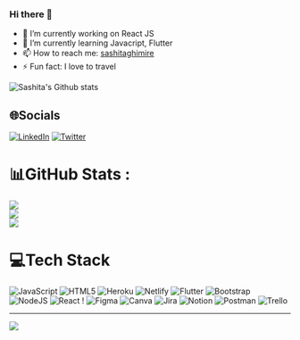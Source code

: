 ### Hi there 👋

- 🔭 I’m currently working on React JS
- 🌱 I’m currently learning Javacript, Flutter
- 📫 How to reach me: [sashitaghimire](https://sashitaghimire.netlify.app/)
- ⚡ Fun fact: I love to travel

![Sashita's Github stats](https://github-readme-stats.vercel.app/api?username=sashitaghimire&show_icons=true&count_private=true&theme=radical)

## 🌐Socials
[![LinkedIn](https://img.shields.io/badge/LinkedIn-%230077B5.svg?logo=linkedin&logoColor=white)](https://www.linkedin.com/in/sashita-ghimire/) [![Twitter](https://img.shields.io/badge/Twitter-%231DA1F2.svg?logo=Twitter&logoColor=white)]((https://twitter.com/sashita_ghimire)) 


# 📊GitHub Stats :
![](https://github-readme-stats.vercel.app/api?username=sashitaghimire&theme=dark&hide_border=false&include_all_commits=false&count_private=true)<br/>
![](https://github-readme-streak-stats.herokuapp.com/?user=sashitaghimire&theme=dark&hide_border=false)<br/>
![](https://github-readme-stats.vercel.app/api/top-langs/?username=sashitaghimire&theme=dark&hide_border=false&include_all_commits=false&count_private=true&layout=compact)

<!-- ## 🏆GitHub Trophies
![](https://github-profile-trophy.vercel.app/?username=sashitaghimire&theme=flat&no-frame=false&no-bg=true&margin-w=4) -->

# 💻Tech Stack
 ![JavaScript](https://img.shields.io/badge/javascript-%23323330.svg?style=for-the-badge&logo=javascript&logoColor=%23F7DF1E) ![HTML5](https://img.shields.io/badge/html5-%23E34F26.svg?style=for-the-badge&logo=html5&logoColor=white) ![Heroku](https://img.shields.io/badge/heroku-%23430098.svg?style=for-the-badge&logo=heroku&logoColor=white) ![Netlify](https://img.shields.io/badge/netlify-%23000000.svg?style=for-the-badge&logo=netlify&logoColor=#00C7B7) ![Flutter](https://img.shields.io/badge/Flutter-%2302569B.svg?style=for-the-badge&logo=Flutter&logoColor=white) ![Bootstrap](https://img.shields.io/badge/bootstrap-%23563D7C.svg?style=for-the-badge&logo=bootstrap&logoColor=white) ![NodeJS](https://img.shields.io/badge/node.js-6DA55F?style=for-the-badge&logo=node.js&logoColor=white) ![React](https://img.shields.io/badge/react-%2320232a.svg?style=for-the-badge&logo=react&logoColor=%2361DAFB) !  	![Figma](https://img.shields.io/badge/figma-%23F24E1E.svg?style=for-the-badge&logo=figma&logoColor=white) ![Canva](https://img.shields.io/badge/Canva-%2300C4CC.svg?style=for-the-badge&logo=Canva&logoColor=white) ![Jira](https://img.shields.io/badge/jira-%230A0FFF.svg?style=for-the-badge&logo=jira&logoColor=white) ![Notion](https://img.shields.io/badge/Notion-%23000000.svg?style=for-the-badge&logo=notion&logoColor=white) ![Postman](https://img.shields.io/badge/Postman-FF6C37?style=for-the-badge&logo=postman&logoColor=white) ![Trello](https://img.shields.io/badge/Trello-%23026AA7.svg?style=for-the-badge&logo=Trello&logoColor=white) 

---
[![](https://visitcount.itsvg.in/api?id=sashitaghimire&icon=0&color=3)](https://visitcount.itsvg.in)

